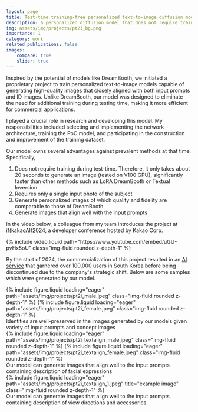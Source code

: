 ```yaml
---
layout: page
title: Test-time training-free personalized text-to-image diffusion model
description: a personalized diffusion model that does not require training/finetuning during test-time
img: assets/img/projects/pt2i_bg.png
importance: 1
category: work
related_publications: false
images:
    compare: true
    slider: true
---
```


Inspired by the potential of models like DreamBooth, we initiated a proprietary project to train personalized text-to-image models capable of generating high-quality images that closely aligned with both input prompts and ID images. Unlike DreamBooth, our model was designed to eliminate the need for additional training during testing time, making it more efficient for commercial applications.

I played a crucial role in research and developing this model. My responsibilities included selecting and implementing the network architecture, training the PoC model, and participating in the construction and improvement of the training dataset.

Our model owns several advantages against prevalent methods at that time. Specifically,
  1. Does not require training during test-time. Therefore, it only takes about 20 seconds to generate an image (tested on V100 GPU), significantly faster than other methods such as LoRA DreamBooth or Textual Inversion
  2. Requires only a single input photo of the subject
  3. Generate personalized images of which quality and fidelity are comparable to those of DreamBooth
  4. Generate images that align well with the input prompts

In the video below, a colleague from my team introduces the project at [if(kakaoAI)2024](https://if.kakao.com/), a developer conference hosted by Kakao Corp.
<div class="row">
    <div class="mx-auto mt-3 mt-md-0">
        {% include video.liquid path="https://www.youtube.com/embed/uGU-pvHx5oU" class="img-fluid rounded z-depth-1" %}
    </div>
</div>

By the start of 2024, the commercialization of this project resulted in an [AI service](https://pf.kakao.com/_GGxjhG) that garnered over 100,000 users in South Korea before being discontinued due to the company's strategic shift. Below are some samples which were generated by our model.

<div class="row">
    <!-- <div class="col-sm mt-3 mt-md-0"></div> -->
    <div class="mx-auto col-sm mt-3 mt-md-0">
        <swiper-container keyboard="true" navigation="true" pagination="true" pagination-clickable="true" pagination-dynamic-bullets="true" rewind="true">
        <swiper-slide>{% include figure.liquid loading="eager" path="assets/img/projects/pt2i_male.jpeg" class="img-fluid rounded z-depth-1" %}</swiper-slide>
        <swiper-slide>{% include figure.liquid loading="eager" path="assets/img/projects/pt2i_female.jpeg" class="img-fluid rounded z-depth-1" %}</swiper-slide>
        </swiper-container>
    </div>
    <!-- <div class="col-sm mt-3 mt-md-0"></div> -->
</div>
<div class="caption">
    Identities are well-preserved in the images generated by our models given variety of input prompts and concept images
</div>

<div class="row">
    <!-- <div class="col-sm mt-3 mt-md-0"></div> -->
    <div class="mx-auto col-sm mt-3 mt-md-0">
        <swiper-container keyboard="true" navigation="true" pagination="true" pagination-clickable="true" pagination-dynamic-bullets="true" rewind="true">
        <swiper-slide>{% include figure.liquid loading="eager" path="assets/img/projects/pt2i_textalign_male.jpeg" class="img-fluid rounded z-depth-1" %}</swiper-slide>
        <swiper-slide>{% include figure.liquid loading="eager" path="assets/img/projects/pt2i_textalign_female.jpeg" class="img-fluid rounded z-depth-1" %}</swiper-slide>
        </swiper-container>
    </div>
    <!-- <div class="col-sm mt-3 mt-md-0"></div> -->
</div>
<div class="caption">
    Our model can generate images that align well to the input prompts containing description of facial expressions 
</div>

<div class="row">
    <!-- <div class="col-sm mt-3 mt-md-0"></div> -->
    <div class="mx-auto col-sm mt-3 mt-md-0">
        {% include figure.liquid loading="eager" path="assets/img/projects/pt2i_textalign_1.jpeg" title="example image" class="img-fluid rounded z-depth-1" %}
    </div>
    <!-- <div class="col-sm mt-3 mt-md-0"></div> -->
</div>
<div class="caption">
    Our model can generate images that align well to the input prompts containing description of view directions and accessories
</div>